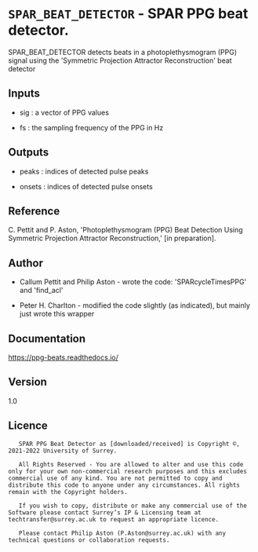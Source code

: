 # `SPAR_BEAT_DETECTOR` - SPAR PPG beat detector.
SPAR_BEAT_DETECTOR detects beats in a photoplethysmogram (PPG) signal
using the 'Symmetric Projection Attractor Reconstruction' beat detector

##  Inputs
+   sig : a vector of PPG values
    
+   fs  : the sampling frequency of the PPG in Hz
    
##  Outputs
+   peaks : indices of detected pulse peaks
    
+   onsets : indices of detected pulse onsets
    
##  Reference
C. Pettit and P. Aston, 'Photoplethysmogram (PPG) Beat Detection Using Symmetric Projection Attractor Reconstruction,' [in preparation].

##  Author
+   Callum Pettit and Philip Aston - wrote the code: 'SPARcycleTimesPPG' and 'find_acl'
    
+   Peter H. Charlton - modified the code slightly (as indicated), but mainly just wrote this wrapper
    
##  Documentation
<https://ppg-beats.readthedocs.io/>

##  Version
1.0

##  Licence
       SPAR PPG Beat Detector as [downloaded/received] is Copyright ©, 2021-2022 University of Surrey.
    
       All Rights Reserved - You are allowed to alter and use this code only for your own non-commercial research purposes and this excludes commercial use of any kind. You are not permitted to copy and distribute this code to anyone under any circumstances. All rights remain with the Copyright holders.
    
       If you wish to copy, distribute or make any commercial use of the Software please contact Surrey’s IP & Licensing team at techtransfer@surrey.ac.uk to request an appropriate licence.
    
       Please contact Philip Aston (P.Aston@surrey.ac.uk) with any technical questions or collaboration requests.

